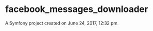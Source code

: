 facebook_messages_downloader
============================

A Symfony project created on June 24, 2017, 12:32 pm.
